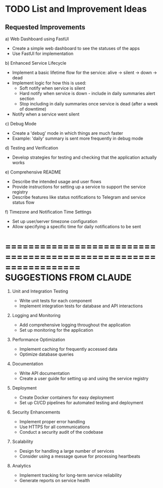 # TODO List and Improvement Ideas

## Requested Improvements

a) Web Dashboard using FastUI
- Create a simple web dashboard to see the statuses of the apps
- Use FastUI for implementation

b) Enhanced Service Lifecycle
- Implement a basic lifetime flow for the service: alive -> silent -> down -> dead
- Implement logic for how this is used:
    * Soft notify when service is silent
    * Hard notify when service is down - include in daily summaries alert section
    * Stop including in daily summaries once service is dead (after a week of downtime)
- Notify when a service went silent

c) Debug Mode
- Create a 'debug' mode in which things are much faster
- Example: 'daily' summary is sent more frequently in debug mode

d) Testing and Verification
- Develop strategies for testing and checking that the application actually works

e) Comprehensive README
- Describe the intended usage and user flows
- Provide instructions for setting up a service to support the service registry
- Describe features like status notifications to Telegram and service status flow

f) Timezone and Notification Time Settings
- Set up user/server timezone configuration
- Allow specifying a specific time for daily notifications to be sent

=================================================================  
SUGGESTIONS FROM CLAUDE
=================================================================

1. Unit and Integration Testing
    - Write unit tests for each component
    - Implement integration tests for database and API interactions

2. Logging and Monitoring
    - Add comprehensive logging throughout the application
    - Set up monitoring for the application

3. Performance Optimization
    - Implement caching for frequently accessed data
    - Optimize database queries

4. Documentation
    - Write API documentation
    - Create a user guide for setting up and using the service registry

5. Deployment
    - Create Docker containers for easy deployment
    - Set up CI/CD pipelines for automated testing and deployment

6. Security Enhancements
    - Implement proper error handling
    - Use HTTPS for all communications
    - Conduct a security audit of the codebase

7. Scalability
    - Design for handling a large number of services
    - Consider using a message queue for processing heartbeats

8. Analytics
    - Implement tracking for long-term service reliability
    - Generate reports on service health
